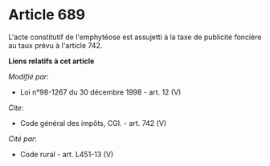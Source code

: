 # Article 689

L'acte constitutif de l'emphytéose est assujetti à la taxe de publicité foncière au taux prévu à l'article 742.

**Liens relatifs à cet article**

_Modifié par_:

  - Loi n°98-1267 du 30 décembre 1998 - art. 12 (V)

_Cite_:

  - Code général des impôts, CGI. - art. 742 (V)

_Cité par_:

  - Code rural - art. L451-13 (V)
